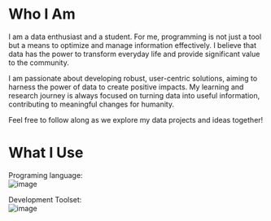# Who I Am
I am a data enthusiast and a student. For me, programming is not just a tool but a means to optimize and manage information effectively. I believe that data has the power to transform everyday life and provide significant value to the community.

I am passionate about developing robust, user-centric solutions, aiming to harness the power of data to create positive impacts. My learning and research journey is always focused on turning data into useful information, contributing to meaningful changes for humanity.

Feel free to follow along as we explore my data projects and ideas together!

# What I Use
Programing language: <br >
![image](https://github.com/user-attachments/assets/11ad754f-139b-4c85-bc63-d80383695c87) <br >

Development Toolset: <br >
![image](https://github.com/user-attachments/assets/cdf45baa-13f9-4e1f-a63c-e4b6407da7c0)
